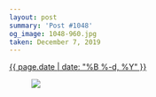 ```yaml
---
layout: post
summary: 'Post #1048'
og_image: 1048-960.jpg
taken: December 7, 2019
---
```


<div class="post">
 <time>
  <a href="/1048">
   {{ page.date | date: "%B %-d, %Y" }}
  </a>
 </time>
 <a href="/1048">
  <figure data-taken="12/7/2019">
   <img sizes="(min-width: 700px) 50vw, calc(100vw - 2rem)" src="{{ site.assets_url }}/1048-480.jpg" srcset="{{ site.assets_url }}/1048-240.jpg 240w, {{ site.assets_url }}/1048-480.jpg 480w, {{ site.assets_url }}/1048-720.jpg 720w, {{ site.assets_url }}/1048-960.jpg 960w"/>
  </figure>
 </a>
</div>
